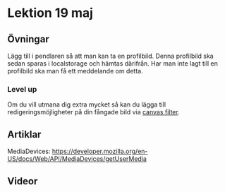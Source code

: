 # Lektion 19 maj

## Övningar

Lägg till i pendlaren så att man kan ta en profilbild. Denna profilbild ska sedan sparas i localstorage och hämtas därifrån. Har man inte lagt till en profilbild ska man få ett meddelande om detta.

### Level up

Om du vill utmana dig extra mycket så kan du lägga till redigeringsmöjligheter på din fångade bild via [canvas filter](https://github.com/zhengsk/ImageFilters.js).

## Artiklar

MediaDevices: https://developer.mozilla.org/en-US/docs/Web/API/MediaDevices/getUserMedia

## Videor